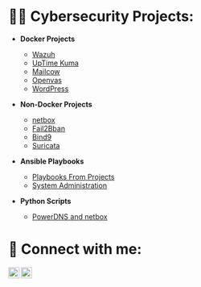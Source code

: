 <h1>👨‍💻 Cybersecurity Projects:</h2>

- <b>Docker Projects</b>
  - [Wazuh](https://github.com/nunof86/wazuh)
  - [UpTime Kuma](https://github.com/nunof86/uptimekuma)
  - [Mailcow](https://github.com/nunof86/mailcow)
  - [Openvas](https://github.com/nunof86/openvas)
  - [WordPress](https://github.com/nunof86/wordpress)
- <b>Non-Docker Projects</b>
  - [netbox](https://github.com/nunof86/netbox)
  - [Fail2Bban](https://github.com/nunof86/fail2ban)
  - [Bind9](https://github.com/nunof86/dns-bind9)
  - [Suricata](https://github.com/nunof86/suricata)
  
- <b>Ansible Playbooks</b>
  - [Playbooks From Projects](https://github.com/nunof86/ansible-playbooks/tree/main/debian-based/playbooks_from_projects)
  - [System Administration](https://github.com/nunof86/ansible-playbooks/tree/main/debian-based/system_administration)

- <b>Python Scripts</b>
  - [PowerDNS and netbox](https://github.com/nunof86/python-scripts)


<h1> 🤳 Connect with me:</h2>

[<img align="left" alt="NunoFernandes | Instagram" width="22px" src="https://cdn.jsdelivr.net/npm/simple-icons@v3/icons/instagram.svg" />][Instagram]
[<img align="left" alt="NunoFernandes | Email" width="22px" src="https://www.svgrepo.com/show/521128/email-1.svg" />][Email]


[instagram]: https://www.instagram.com/nunofernandes86/
[Email]: mailto:nunoagf@live.com.pt
